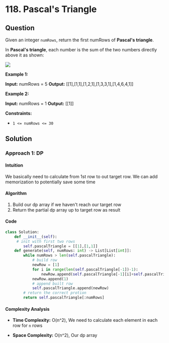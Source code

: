 
# 118. Pascal's Triangle

## Question

Given an integer  `numRows`, return the first numRows of  **Pascal's triangle**.

In  **Pascal's triangle**, each number is the sum of the two numbers directly above it as shown:

![](https://upload.wikimedia.org/wikipedia/commons/0/0d/PascalTriangleAnimated2.gif)

**Example 1:**

**Input:** numRows = 5
**Output:** [[1],[1,1],[1,2,1],[1,3,3,1],[1,4,6,4,1]]

**Example 2:**

**Input:** numRows = 1
**Output:** [[1]]

**Constraints:**

- `1 <= numRows <= 30`

## Solution

### Approach 1: DP

#### Intuition

We basically need to calculate from 1st row to out target row. We can add memorization to potentially save some time

#### Algorithm

1. Build our dp array if we haven't reach our target row
2. Return the partial dp array up to target row as result

#### Code

```python
class Solution:
    def __init__(self):
     # init with first two rows
        self.pascalTriangle = [[1],[1,1]]
    def generate(self, numRows: int) -> List[List[int]]:
        while numRows > len(self.pascalTriangle):
            # build row
            newRow = [1]
            for i in range(len(self.pascalTriangle[-1])-1):
                newRow.append(self.pascalTriangle[-1][i]+self.pascalTriangle[-1][i+1])
            newRow.append(1)
            # append built row
            self.pascalTriangle.append(newRow)
        # return the correct protion
        return self.pascalTriangle[:numRows]
```

#### Complexity Analysis

- **Time Complexity:** O(n^2), We need to calculate each element in each row for `n` rows
  
- **Space Complexity:** O(n^2), Our dp array
